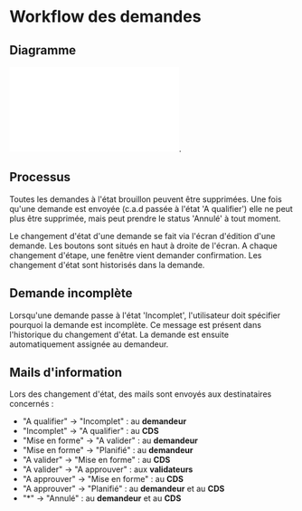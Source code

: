 
# Workflow des demandes

## Diagramme

![diagramme](images/chap_05/workflow.pdf "Connexion").

## Processus

Toutes les demandes à l'état brouillon peuvent être supprimées. Une fois qu'une demande est envoyée (c.a.d passée à l'état 'A qualifier') elle ne peut plus être supprimée, mais peut prendre le status 'Annulé' à tout moment.

Le changement d'état d'une demande se fait via l'écran d'édition d'une demande.
Les boutons sont situés en haut à droite de l'écran. A chaque changement d'étape, une fenêtre vient demander confirmation. Les changement d'état sont historisés dans la demande.


## Demande incomplète

Lorsqu'une demande passe à l'état 'Incomplet', l'utilisateur doit spécifier pourquoi la demande est incomplète.
Ce message est présent dans l'historique du changement d'état.
La demande est ensuite automatiquement assignée au demandeur.

## Mails d'information

Lors des changement d'état, des mails sont envoyés aux destinataires concernés : 

* "A qualifier" -> "Incomplet" : au **demandeur**
* "Incomplet" -> "A qualifier" : au **CDS**
* "Mise en forme" -> "A valider" : au **demandeur**
* "Mise en forme" -> "Planifié" : au **demandeur**
* "A valider" -> "Mise en forme" : au **CDS**
* "A valider" -> "A approuver" : aux **validateurs**
* "A approuver" -> "Mise en forme" : au **CDS**
* "A approuver" -> "Planifié" : au **demandeur** et au **CDS**
* "*" -> "Annulé" : au **demandeur** et au **CDS**
